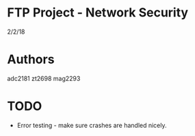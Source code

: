 # FTP Project - Network Security

2/2/18

# Authors
adc2181
zt2698
mag2293

# TODO

* Error testing - make sure crashes are handled nicely.
